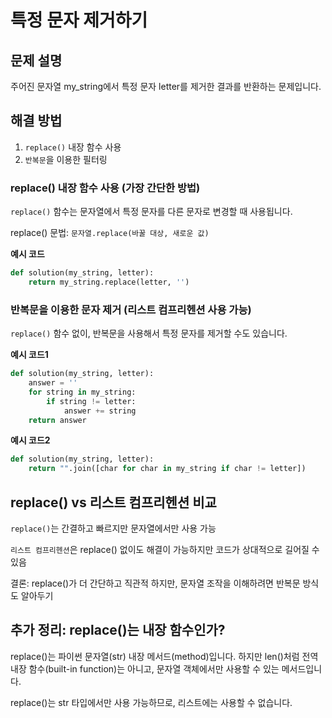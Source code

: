 # 특정 문자 제거하기

## 문제 설명
주어진 문자열 my_string에서 특정 문자 letter를 제거한 결과를 반환하는 문제입니다.

## 해결 방법
1. `replace()` 내장 함수 사용
2. `반복문`을 이용한 필터링

### replace() 내장 함수 사용 (가장 간단한 방법)
`replace()` 함수는 문자열에서 특정 문자를 다른 문자로 변경할 때 사용됩니다.

replace() 문법: `문자열.replace(바꿀 대상, 새로운 값)`

**예시 코드**
```python
def solution(my_string, letter):
    return my_string.replace(letter, '')
```

### 반복문을 이용한 문자 제거 (리스트 컴프리헨션 사용 가능)
`replace()` 함수 없이, 반복문을 사용해서 특정 문자를 제거할 수도 있습니다.

**예시 코드1**
```python
def solution(my_string, letter):
    answer = ''
    for string in my_string:
        if string != letter:
            answer += string
    return answer
```
    
**예시 코드2**
```python
def solution(my_string, letter):
    return "".join([char for char in my_string if char != letter])
```

## replace() vs 리스트 컴프리헨션 비교
`replace()`는 간결하고 빠르지만 문자열에서만 사용 가능

`리스트 컴프리헨션`은 replace() 없이도 해결이 가능하지만 코드가 상대적으로 길어질 수 있음

결론: replace()가 더 간단하고 직관적 하지만, 문자열 조작을 이해하려면 반복문 방식도 알아두기

## 추가 정리: replace()는 내장 함수인가?
replace()는 파이썬 문자열(str) 내장 메서드(method)입니다. 하지만 len()처럼 전역 내장 함수(built-in function)는 아니고, 문자열 객체에서만 사용할 수 있는 메서드입니다.

replace()는 str 타입에서만 사용 가능하므로, 리스트에는 사용할 수 없습니다.
